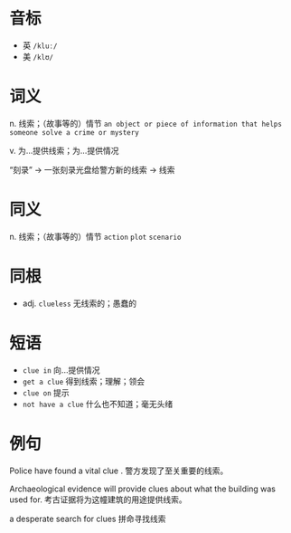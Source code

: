 # 音标

- 英 `/kluː/`
- 美 `/klʊ/`

# 词义

n. 线索；（故事等的）情节
`an object or piece of information that helps someone solve a crime or mystery`

v. 为…提供线索；为…提供情况




“刻录” → 一张刻录光盘给警方新的线索 → 线索

# 同义

n. 线索；（故事等的）情节
`action` `plot` `scenario`

# 同根

- adj. `clueless` 无线索的；愚蠢的

# 短语

- `clue in` 向...提供情况
- `get a clue` 得到线索；理解；领会
- `clue on` 提示
- `not have a clue` 什么也不知道；毫无头绪

# 例句

Police have found a vital clue .
警方发现了至关重要的线索。

Archaeological evidence will provide clues about what the building was used for.
考古证据将为这幢建筑的用途提供线索。

a desperate search for clues
拼命寻找线索


